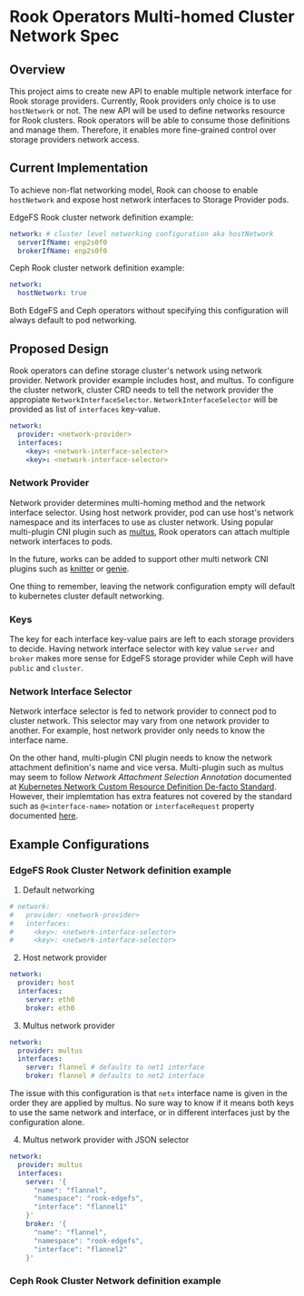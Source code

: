 # Rook Operators Multi-homed Cluster Network Spec

## Overview

This project aims to create new API to enable multiple network interface for
Rook storage providers. Currently, Rook providers only choice is to use
`hostNetwork` or not. The new API will be used to define networks resource for
Rook clusters. Rook operators will be able to consume those definitions and
manage them. Therefore, it enables more fine-grained control over storage
providers network access.

## Current Implementation

To achieve non-flat networking model, Rook can choose to enable `hostNetwork`
and expose host network interfaces to Storage Provider pods.

EdgeFS Rook cluster network definition example:
```yaml
network: # cluster level networking configuration aka hostNetwork
  serverIfName: enp2s0f0
  brokerIfName: enp2s0f0
```

Ceph Rook cluster network definition example:
```yaml
network:
  hostNetwork: true
```

Both EdgeFS and Ceph operators without specifying this configuration will always
default to pod networking.

## Proposed Design

Rook operators can define storage cluster's network using network provider.
Network provider example includes host, and multus. To configure the cluster
network, cluster CRD needs to tell the network provider the appropiate
`NetworkInterfaceSelector`. `NetworkInterfaceSelector` will be provided as list
of `interfaces` key-value.

```yaml
network:
  provider: <network-provider>
  interfaces:
    <key>: <network-interface-selector>
    <key>: <network-interface-selector>
```

### Network Provider

Network provider determines multi-homing method and the network interface
selector. Using host network provider, pod can use host's network namespace
and its interfaces to use as cluster network. Using popular multi-plugin CNI
plugin such as [multus][multus-cni], Rook operators can attach multiple network
interfaces to pods.

In the future, works can be added to support other multi network CNI plugins
such as [knitter][knitter-cni] or [genie][genie-cni].

One thing to remember, leaving the network configuration empty will default to
kubernetes cluster default networking.

### Keys

The key for each interface key-value pairs are left to each storage providers to
decide. Having network interface selector with key value `server` and `broker`
makes more sense for EdgeFS storage provider while Ceph will have `public` and
`cluster`.

### Network Interface Selector

Network interface selector is fed to network provider to connect pod to cluster
network. This selector may vary from one network provider to another. For
example, host network provider only needs to know the interface name.

On the other hand, multi-plugin CNI plugin needs to know the network attachment
definition's name and vice versa. Multi-plugin such as multus may seem to follow
_Network Attachment Selection Annotation_ documented at [Kubernetes Network
Custom Resource Definition De-facto Standard][network-crd]. However, their
implemtation has extra features not covered by the standard such as
`@<interface-name>` notation or `interfaceRequest` property documented
[here][multus-annotation].

## Example Configurations

### EdgeFS Rook Cluster Network definition example

1. Default networking

```yaml
# network:
#   provider: <network-provider>
#   interfaces:
#     <key>: <network-interface-selector>
#     <key>: <network-interface-selector>
```

2. Host network provider

```yaml
network:
  provider: host
  interfaces:
    server: eth0
    broker: eth0
```

3. Multus network provider

```yaml
network:
  provider: multus
  interfaces:
    server: flannel # defaults to net1 interface
    broker: flannel # defaults to net2 interface
```

The issue with this configuration is that `netx` interface name is given in the
order they are applied by multus. No sure way to know if it means both keys to
use the same network and interface, or in different interfaces just by the
configuration alone.

4. Multus network provider with JSON selector

```yaml
network:
  provider: multus
  interfaces:
    server: '{
      "name": "flannel",
      "namespace": "rook-edgefs",
      "interface": "flannel1"
    }'
    broker: '{
      "name": "flannel",
      "namespace": "rook-edgefs",
      "interface": "flannel2"
    }'
```

### Ceph Rook Cluster Network definition example

<!--TODO-->

[multus-cni]: https://github.com/intel/multus-cni
[knitter-cni]: https://github.com/ZTE/Knitter
[genie-cni]: https://github.com/cni-genie/CNI-Genie/
[network-crd]: https://docs.google.com/document/d/1Ny03h6IDVy_e_vmElOqR7UdTPAG_RNydhVE1Kx54kFQ/edit
[multus-annotation]: https://github.com/intel/multus-cni/blob/master/doc/how-to-use.md#run-pod-with-network-annotation
